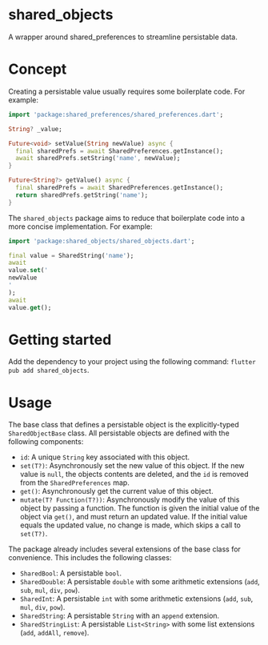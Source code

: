 # shared_objects

A wrapper around shared_preferences to streamline persistable data.

# Concept

Creating a persistable value usually requires some boilerplate code. For example:

```dart
import 'package:shared_preferences/shared_preferences.dart';

String? _value;

Future<void> setValue(String newValue) async {
  final sharedPrefs = await SharedPreferences.getInstance();
  await sharedPrefs.setString('name', newValue);
}

Future<String?> getValue() async {
  final sharedPrefs = await SharedPreferences.getInstance();
  return sharedPrefs.getString('name');
}
```

The `shared_objects` package aims to reduce that boilerplate code into a more concise implementation. For example:

```dart
import 'package:shared_objects/shared_objects.dart';

final value = SharedString('name');
await
value.set('
newValue
'
);
await
value.get();
```

# Getting started

Add the dependency to your project using the following command: `flutter pub add shared_objects`.

# Usage

The base class that defines a persistable object is the explicitly-typed `SharedObjectBase` class. All persistable
objects are defined with the following components:

* `id`: A unique `String` key associated with this object.
* `set(T?)`: Asynchronously set the new value of this object. If the new value is `null`, the objects contents are
  deleted, and the `id` is removed from the `SharedPreferences` map.
* `get()`: Asynchronously get the current value of this object.
* `mutate(T? Function(T?))`: Asynchronously modify the value of this object by passing a function. The function is given
  the initial value of the object via `get()`, and must return an updated value. If the initial value equals the updated
  value, no change is made, which skips a call to `set(T?)`.

The package already includes several extensions of the base class for convenience. This includes the following classes:

* `SharedBool`: A persistable `bool`.
* `SharedDouble`: A persistable `double` with some arithmetic extensions (`add`, `sub`, `mul`, `div`, `pow`).
* `SharedInt`: A persistable `int` with some arithmetic extensions (`add`, `sub`, `mul`, `div`, `pow`).
* `SharedString`: A persistable `String` with an `append` extension.
* `SharedStringList`: A persistable `List<String>` with some list extensions (`add`, `addAll`, `remove`).
